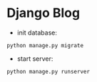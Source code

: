 # Django Blog

- init database:
```
python manage.py migrate
```

- start server:
```
python manage.py runserver
```